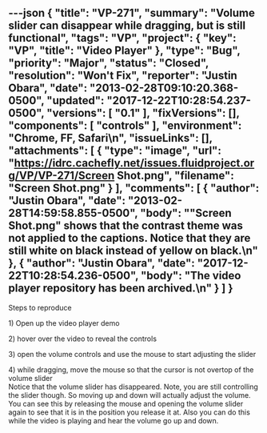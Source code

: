 ---json
{
  "title": "VP-271",
  "summary": "Volume slider can disappear while dragging, but is still functional",
  "tags": "VP",
  "project": {
    "key": "VP",
    "title": "Video Player"
  },
  "type": "Bug",
  "priority": "Major",
  "status": "Closed",
  "resolution": "Won't Fix",
  "reporter": "Justin Obara",
  "date": "2013-02-28T09:10:20.368-0500",
  "updated": "2017-12-22T10:28:54.237-0500",
  "versions": [
    "0.1"
  ],
  "fixVersions": [],
  "components": [
    "controls"
  ],
  "environment": "Chrome, FF, Safari\n",
  "issueLinks": [],
  "attachments": [
    {
      "type": "image",
      "url": "https://idrc.cachefly.net/issues.fluidproject.org/VP/VP-271/Screen Shot.png",
      "filename": "Screen Shot.png"
    }
  ],
  "comments": [
    {
      "author": "Justin Obara",
      "date": "2013-02-28T14:59:58.855-0500",
      "body": "\"Screen Shot.png\" shows that the contrast theme was not applied to the captions. Notice that they are still white on black instead of yellow on black.\n"
    },
    {
      "author": "Justin Obara",
      "date": "2017-12-22T10:28:54.236-0500",
      "body": "The video player repository has been archived.\n"
    }
  ]
}
---
Steps to reproduce

1\) Open up the video player demo

2\) hover over the video to reveal the controls

3\) open the volume controls and use the mouse to start adjusting the slider

4\) while dragging, move the mouse so that the cursor is not overtop of the volume slider\
Notice that the volume slider has disappeared. Note, you are still controlling the slider though. So moving up and down will actually adjust the volume. You can see this by releasing the mouse and opening the volume slider again to see that it is in the position you release it at. Also you can do this while the video is playing and hear the volume go up and down.

        
